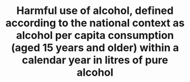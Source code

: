 ﻿---
source_title: null
source_notes: null
published: true
periodicity: >-
  The  NSDUH  is  an  annual  data  collection  with  data  collection  occurring  continuously  from  early  January  through  late  December.
source_agency_staff_name: Peter  Tice
source_agency_staff_email: peter.tice@samhsa.hhs.gov
date_of_national_source_publication: September  2017
title: >-
  Harmful  use  of  alcohol,  defined  according  to  the  national  context  as  alcohol  per  capita  consumption  (aged  15  years  and  older)  within  a  calendar  year  in  litres  of  pure  alcohol
permalink: /3-5-2/
sdg_goal: 3
layout: indicator
indicator: 3.5.2
indicator_variable: current_heavy_alcohol
graph: bar
graph_type_description: Bar  graph
graph_status_notes: Graphed
variable_description: null
variable_notes: null
un_designated_tier: '1'
un_custodial_agency: WHO
target_id: '3.5'
has_metadata: true
goal_meta_link: 'http://unstats.un.org/sdgs/files/metadata-compilation/Metadata-Goal-3.pdf'
goal_meta_link_page: 17
target: >-
  Strengthen  the  prevention  and  treatment  of  substance  abuse,  including  narcotic  drug  abuse  and  harmful  use  of  alcohol.
indicator_name: >-
  Harmful  use  of  alcohol,  defined  according  to  the  national  context  as  alcohol  per  capita  consumption  (aged  15  years  and  older)  within  a  calendar  year  in  litres  of  pure  alcohol
actual_indicator_available: >-
  Percent  of  persons  12  years  of  age  and  older  reporting  current  binge  alcohol  consumption;  Percent  of  persons  12  years  of  age  and  older  reporting  current  heavy  alcohol  consumption.
actual_indicator_available_description: >-
  Current_binge_alcohol  is  defined  as  drinking  five  or  more  drinks  (for  males)  and  four  or  more  drinks  (for  females)  on  the  same  occasion  (i.e.,  at  the  same  time  or  within  a  couple  hours  of  each  other)  on  at  least  1  day  in  the  past  30  days  (past  month).  Current_heavy_alcohol  is  defined  as  binge  drinking  on  the  same  occasion  on  each  of  5  or  more  days  in  the  past  30  days  (past  month).  All  current  (past  month)  heavy  alcohol  users  are  also  current  (past  month)  binge  alcohol  users.
comments_and_limitations: >-
  The  2015  and  2016  NSDUH  binge  alcohol  and  heavy  alcohol  use  data  are  not  comparable  to  prior  survey  years  (2002-2014  NSDUH)  due  to  methodological  changes,  including  changing  the  definition  begininning  in  2015  for  females  from  five  to  four  drinks.  See  NSDUH  Methodological  Resource  Books  (MRB)  for  detailed  description  of  each  annaual  NSDUH  survey  (https://www.samhsa.gov/data/population-data-nsduh/reports?tab=39).
source_agency_survey_dataset: >-
  U.S.  Department  of  Health  and  Human  Services  (HHS)/Substance  Abuse  and  Mental  Health  Services  Administration  (SAMHSA)/National  Survey  on  Drug  Use  and  Health  (NSDUH)
us_method_of_computation: >-
  The  National  Survey  on  Drug  Use  and  Health  (NSDUH)  is  an  annual  survey  of  the  civilian,  noninstitutionalized  population  of  the  United  States  aged  12  years  old  or  older.  The  survey  covers  residents  of  households  and  individuals  in  noninstitutional  group  quarters  (e.g.,  shelters,  boarding  houses,  college  dormitories,  migratory  workers'  camps,  halfway  houses).  The  survey  excludes  people  with  no  fixed  address  (e.g.,  homeless  people  not  in  shelters),  military  personnel  on  active  duty,  and  residents  of  institutional  group  quarters,  such  as  jails,  nursing  homes,  mental  institutions,  and  long-term  care  hospitals.  The  NSDUH  employs  a  stratified  multistage  area  probability  sample  that  is  designed  to  be  representative  of  both  the  nation  as  a  whole  and  for  each  of  the  50  states  and  the  District  of  Columbia.
time_period: '2015  and  2016.  Comparable  2002-2014  NSDUH  data  are  not  available.  '
unit_of_measure: >-
  Current  (past  month  or  past  30  days)  binge  alcohol  and  heavy  alcohol  use  data.  The  30  days  reference  the  date  of  interview  completed  through  the  annual  NSDUH  data  collection.
scheduled_update_by_national_source: Results  from  the  2017  NSDUH  are  scheduled  for  release  by  September  2018.
source_url: 'https://www.samhsa.gov/data/population-data-nsduh/reports'
graph_title: >-
  Percent  of  US  persons  12  years  of  age  and  older  reporting  current  heavy  alcohol  consumption
date_metadata_updated: '2017-10-10'  
---